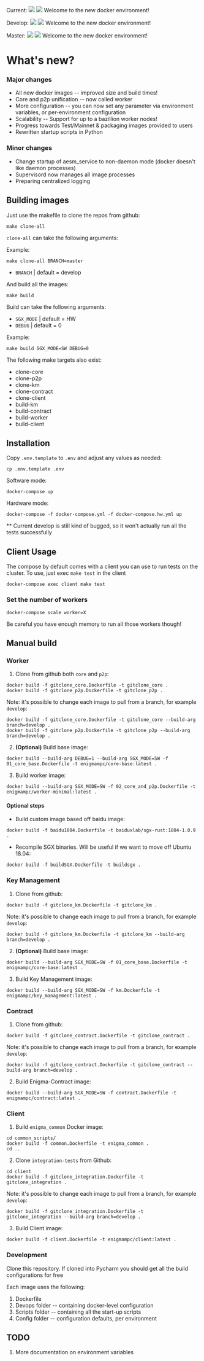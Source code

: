 Current:
![](https://github.com/enigmampc/docker-environment/workflows/CI/badge.svg)
![](https://github.com/enigmampc/docker-environment/workflows/Python%20Checking/badge.svg)
Welcome to the new docker environment!

Develop:
![](https://github.com/enigmampc/docker-environment/workflows/CI/badge.svg?branch=develop)
![](https://github.com/enigmampc/docker-environment/workflows/Python%20Checking/badge.svg?branch=develop)
Welcome to the new docker environment!

Master:
![](https://github.com/enigmampc/docker-environment/workflows/CI/badge.svg?branch=master)
![](https://github.com/enigmampc/docker-environment/workflows/Python%20Checking/badge.svg?branch=master)
Welcome to the new docker environment!

# What's new?

### Major changes

+ All new docker images -- improved size and build times!
+ Core and p2p unification -- now called worker
+ More configuration -- you can now set any parameter via environment variables, or per-environment configuration
+ Scalability -- Support for up to a bazillion worker nodes!
+ Progress towards Test/Mainnet & packaging images provided to users
+ Rewritten startup scripts in Python

### Minor changes

+ Change startup of aesm_service to non-daemon mode (docker doesn't like daemon processes)
+ Supervisord now manages all image processes
+ Preparing centralized logging

## Building images

Just use the makefile to clone the repos from github:
```
make clone-all
```

``clone-all`` can take the following arguments:

Example:

```
make clone-all BRANCH=master
```

* `BRANCH` | default = develop

And build all the images: 
```
make build
```

Build can take the following arguments:

* `SGX_MODE` | default = HW
* `DEBUG` | default = 0  

Example:

```
make build SGX_MODE=SW DEBUG=0
```

The following make targets also exist:

* clone-core
* clone-p2p
* clone-km
* clone-contract
* clone-client
* build-km
* build-contract
* build-worker
* build-client

## Installation

Copy `.env.template` to `.env` and adjust any values as needed:
```
cp .env.template .env
```

Software mode:
```
docker-compose up
```

Hardware mode:
```
docker-compose -f docker-compose.yml -f docker-compose.hw.yml up
```

** Current develop is still kind of bugged, so it won't actually run all the tests successfully 

## Client Usage

The compose by default comes with a client you can use to run tests on the cluster. To use, just exec ``make test`` in the client

```
docker-compose exec client make test
```

### Set the number of workers

```
docker-compose scale worker=X
```

Be careful you have enough memory to run all those workers though!

## Manual build

### Worker

1. Clone from github both `core` and `p2p`:
```
docker build -f gitclone_core.Dockerfile -t gitclone_core .
docker build -f gitclone_p2p.Dockerfile -t gitclone_p2p .
```

Note: it's possible to change each image to pull from a branch, for example `develop`:
```
docker build -f gitclone_core.Dockerfile -t gitclone_core --build-arg branch=develop .
docker build -f gitclone_p2p.Dockerfile -t gitclone_p2p --build-arg branch=develop .
```

2. **(Optional)** Build base image:
```
docker build --build-arg DEBUG=1 --build-arg SGX_MODE=SW -f 01_core_base.Dockerfile -t enigmampc/core-base:latest .
```  

3. Build worker image:
```
docker build --build-arg SGX_MODE=SW -f 02_core_and_p2p.Dockerfile -t enigmampc/worker-minimal:latest .
``` 

#### Optional steps

+ Build custom image based off baidu image:
```
docker build -f baidu1804.Dockerfile -t baiduxlab/sgx-rust:1804-1.0.9 .
```

+ Recompile SGX binaries. Will be useful if we want to move off Ubuntu 18.04:
```
docker build -f buildSGX.Dockerfile -t buildsgx .
```

### Key Management

1. Clone from github:
```
docker build -f gitclone_km.Dockerfile -t gitclone_km .
```

Note: it's possible to change each image to pull from a branch, for example `develop`:
```
docker build -f gitclone_km.Dockerfile -t gitclone_km --build-arg branch=develop .
```

2. **(Optional)** Build base image:
```
docker build --build-arg SGX_MODE=SW -f 01_core_base.Dockerfile -t enigmampc/core-base:latest .
```  

3. Build Key Management image:
```
docker build --build-arg SGX_MODE=SW -f km.Dockerfile -t enigmampc/key_management:latest .
``` 

### Contract

1. Clone from github:
```
docker build -f gitclone_contract.Dockerfile -t gitclone_contract .
``` 

Note: it's possible to change each image to pull from a branch, for example `develop`:
```
docker build -f gitclone_contract.Dockerfile -t gitclone_contract --build-arg branch=develop .
```

2. Build Enigma-Contract image:
```
docker build --build-arg SGX_MODE=SW -f contract.Dockerfile -t enigmampc/contract:latest .
```  

### Client

1. Build `enigma_common` Docker image:
```
cd common_scripts/
docker build -f common.Dockerfile -t enigma_common .
cd ..
```

2. Clone `integration-tests` from Github:
```
cd client
docker build -f gitclone_integration.Dockerfile -t gitclone_integration .
```

Note: it's possible to change each image to pull from a branch, for example `develop`:
```
docker build -f gitclone_integration.Dockerfile -t gitclone_integration --build-arg branch=develop .
```

3. Build Client image:
```
docker build -f client.Dockerfile -t enigmampc/client:latest .
```

### Development

Clone this repository. If cloned into Pycharm you should get all the build configurations for free

Each image uses the following:

1. Dockerfile
2. Devops folder -- containing docker-level configuration
3. Scripts folder -- containing all the start-up scripts
4. Config folder -- configuration defaults, per environment 

## TODO
1. More documentation on environment variables
